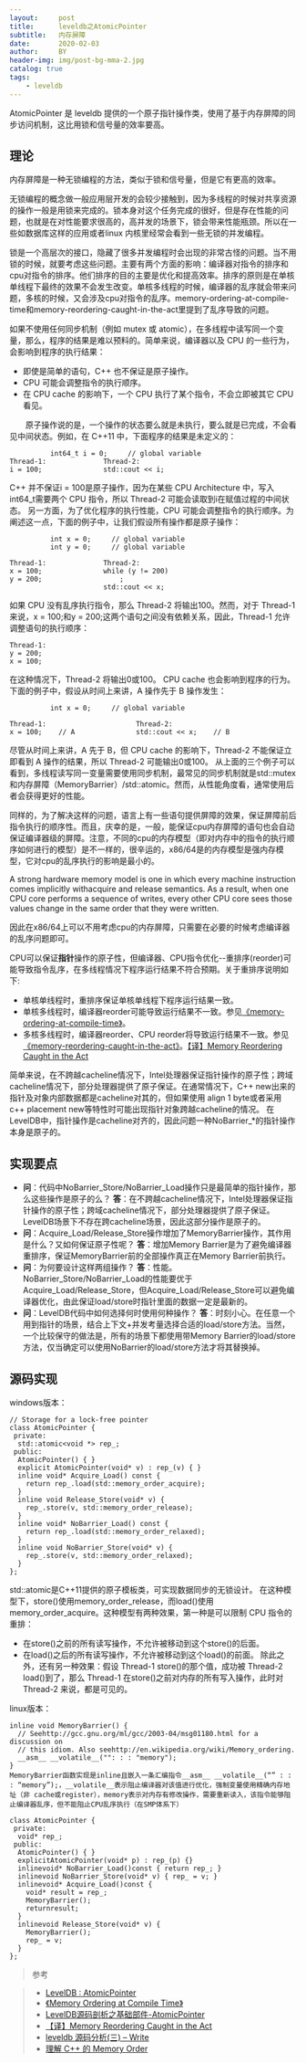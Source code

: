 ```yaml
---
layout:     post
title:      leveldb之AtomicPointer
subtitle:   内存屏障
date:       2020-02-03
author:     BY
header-img: img/post-bg-mma-2.jpg
catalog: true
tags:
    - leveldb
---
```


AtomicPointer 是 leveldb 提供的一个原子指针操作类，使用了基于内存屏障的同步访问机制，这比用锁和信号量的效率要高。


## 理论

内存屏障是一种无锁编程的方法，类似于锁和信号量，但是它有更高的效率。

无锁编程的概念做一般应用层开发的会较少接触到，因为多线程的时候对共享资源的操作一般是用锁来完成的。锁本身对这个任务完成的很好，但是存在性能的问题，也就是在对性能要求很高的，高并发的场景下，锁会带来性能瓶颈。所以在一些如数据库这样的应用或者linux 内核里经常会看到一些无锁的并发编程。

锁是一个高层次的接口，隐藏了很多并发编程时会出现的非常古怪的问题。当不用锁的时候，就要考虑这些问题。主要有两个方面的影响：编译器对指令的排序和cpu对指令的排序。他们排序的目的主要是优化和提高效率。排序的原则是在单核单线程下最终的效果不会发生改变。单核多线程的时候，编译器的乱序就会带来问题，多核的时候，又会涉及cpu对指令的乱序。memory-ordering-at-compile-time和memory-reordering-caught-in-the-act里提到了乱序导致的问题。

如果不使用任何同步机制（例如 mutex 或 atomic），在多线程中读写同一个变量，那么，程序的结果是难以预料的。简单来说，编译器以及 CPU 的一些行为，会影响到程序的执行结果：

-    即使是简单的语句，C++ 也不保证是原子操作。
-    CPU 可能会调整指令的执行顺序。
-    在 CPU cache 的影响下，一个 CPU 执行了某个指令，不会立即被其它 CPU 看见。

　　原子操作说的是，一个操作的状态要么就是未执行，要么就是已完成，不会看见中间状态。例如，在 C++11 中，下面程序的结果是未定义的：
```objc
          int64_t i = 0;     // global variable
Thread-1:              Thread-2:
i = 100;               std::cout << i;
```
C++ 并不保证i = 100是原子操作，因为在某些 CPU Architecture 中，写入int64_t需要两个 CPU 指令，所以 Thread-2 可能会读取到i在赋值过程的中间状态。
另一方面，为了优化程序的执行性能，CPU 可能会调整指令的执行顺序。为阐述这一点，下面的例子中，让我们假设所有操作都是原子操作：
```objc
          int x = 0;     // global variable
          int y = 0;     // global variable
		  
Thread-1:              Thread-2:
x = 100;               while (y != 200)
y = 200;                   ;
                       std::cout << x;
```
如果 CPU 没有乱序执行指令，那么 Thread-2 将输出100。然而，对于 Thread-1 来说，x = 100;和y = 200;这两个语句之间没有依赖关系，因此，Thread-1 允许调整语句的执行顺序：

```objc
Thread-1:
y = 200;
x = 100;
```
在这种情况下，Thread-2 将输出0或100。
CPU cache 也会影响到程序的行为。下面的例子中，假设从时间上来讲，A 操作先于 B 操作发生：
```objc
          int x = 0;     // global variable
		  
Thread-1:                      Thread-2:
x = 100;    // A               std::cout << x;    // B
```
尽管从时间上来讲，A 先于 B，但 CPU cache 的影响下，Thread-2 不能保证立即看到 A 操作的结果，所以 Thread-2 可能输出0或100。
从上面的三个例子可以看到，多线程读写同一变量需要使用同步机制，最常见的同步机制就是std::mutex和内存屏障（MemoryBarrier）/std::atomic。然而，从性能角度看，通常使用后者会获得更好的性能。

同样的，为了解决这样的问题，语言上有一些语句提供屏障的效果，保证屏障前后指令执行的顺序性。而且，庆幸的是，一般，能保证cpu内存屏障的语句也会自动保证编译器级的屏障。注意，不同的cpu的内存模型（即对内存中的指令的执行顺序如何进行的模型）是不一样的，很辛运的，x86/64是的内存模型是强内存模型，它对cpu的乱序执行的影响是最小的。

A strong hardware memory model is one in which every machine instruction comes implicitly withacquire and release semantics. As a result, when one CPU core performs a sequence of writes, every other CPU core sees those values change in the same order that they were written.

因此在x86/64上可以不用考虑cpu的内存屏障，只需要在必要的时候考虑编译器的乱序问题即可。

CPU可以保证**指针**操作的原子性，但编译器、CPU指令优化--重排序(reorder)可能导致指令乱序，在多线程情况下程序运行结果不符合预期。关于重排序说明如下:
- 单核单线程时，重排序保证单核单线程下程序运行结果一致。
- 单核多线程时，编译器reorder可能导致运行结果不一致。参见[《memory-ordering-at-compile-time》](https://preshing.com/20120625/memory-ordering-at-compile-time/)。
- 多核多线程时，编译器reorder、CPU reorder将导致运行结果不一致。参见[《memory-reordering-caught-in-the-act》](https://www.jianshu.com/p/5b317882dda6)。[【译】Memory Reordering Caught in the Act](https://www.jianshu.com/p/5b317882dda6)

简单来说，在不跨越cacheline情况下，Intel处理器保证指针操作的原子性；跨域cacheline情况下，部分处理器提供了原子保证。在通常情况下，C++ new出来的指针及对象内部数据都是cacheline对其的，但如果使用 align 1 byte或者采用c++ placement new等特性时可能出现指针对象跨越cacheline的情况。
在LevelDB中，指针操作是cacheline对齐的，因此问题一种NoBarrier_*的指针操作本身是原子的。




## 实现要点

- **问**：代码中NoBarrier_Store/NoBarrier_Load操作只是最简单的指针操作，那么这些操作是原子的么？
  **答**：在不跨越cacheline情况下，Intel处理器保证指针操作的原子性；跨域cacheline情况下，部分处理器提供了原子保证。LevelDB场景下不存在跨cacheline场景，因此这部分操作是原子的。
- **问**：Acquire_Load/Release_Store操作增加了MemoryBarrier操作，其作用是什么？又如何保证原子性呢？
  **答**：增加Memory Barrier是为了避免编译器重排序，保证MemoryBarrier前的全部操作真正在Memory Barrier前执行。
- **问**：为何要设计这样两组操作？
  **答**：性能。NoBarrier_Store/NoBarrier_Load的性能要优于Acquire_Load/Release_Store，但Acquire_Load/Release_Store可以避免编译器优化，由此保证load/store时指针里面的数据一定是最新的。
- **问**：LevelDB代码中如何选择何时使用何种操作？
  **答**：时刻小心。在任意一个用到指针的场景，结合上下文+并发考量选择合适的load/store方法。当然，一个比较保守的做法是，所有的场景下都使用带Memory Barrier的load/store方法，仅当确定可以使用NoBarrier的load/store方法才将其替换掉。


## 源码实现
windows版本：
```objc
// Storage for a lock-free pointer
class AtomicPointer {
 private:
  std::atomic<void *> rep_;
 public:
  AtomicPointer() { }
  explicit AtomicPointer(void* v) : rep_(v) { }
  inline void* Acquire_Load() const {
    return rep_.load(std::memory_order_acquire);
  }
  inline void Release_Store(void* v) {
    rep_.store(v, std::memory_order_release);
  }
  inline void* NoBarrier_Load() const {
    return rep_.load(std::memory_order_relaxed);
  }
  inline void NoBarrier_Store(void* v) {
    rep_.store(v, std::memory_order_relaxed);
  }
};
```
std::atomic是C++11提供的原子模板类，可实现数据同步的无锁设计。
在这种模型下，store()使用memory_order_release，而load()使用memory_order_acquire。这种模型有两种效果，第一种是可以限制 CPU 指令的重排：
- 在store()之前的所有读写操作，不允许被移动到这个store()的后面。
- 在load()之后的所有读写操作，不允许被移动到这个load()的前面。
除此之外，还有另一种效果：假设 Thread-1 store()的那个值，成功被 Thread-2 load()到了，那么 Thread-1 在store()之前对内存的所有写入操作，此时对 Thread-2 来说，都是可见的。

linux版本：
```objc
inline void MemoryBarrier() {
  // Seehttp://gcc.gnu.org/ml/gcc/2003-04/msg01180.html for a discussion on
  // this idiom. Also seehttp://en.wikipedia.org/wiki/Memory_ordering.
  __asm__ __volatile__("": : : "memory");
}
MemoryBarrier函数实现是inline且嵌入一条汇编指令__asm__ __volatile__(“” : : : “memory”);，__volatile__表示阻止编译器对该值进行优化，强制变量使用精确内存地址（非 cache或register），memory表示对内存有修改操作，需要重新读入，该指令能够阻止编译器乱序，但不能阻止CPU乱序执行（在SMP体系下）

class AtomicPointer {
 private:
  void* rep_;
 public:
  AtomicPointer() { }
  explicitAtomicPointer(void* p) : rep_(p) {}
  inlinevoid* NoBarrier_Load()const { return rep_; }
  inlinevoid NoBarrier_Store(void* v) { rep_ = v; }
  inlinevoid* Acquire_Load()const {
    void* result = rep_;
    MemoryBarrier();
    returnresult;
  }
  inlinevoid Release_Store(void* v) {
    MemoryBarrier();
    rep_ = v;
  }
};
```





>参考 

>- [LevelDB : AtomicPointer](http://www.voidcn.com/article/p-poodsusd-sm.html)
>- [《Memory Ordering at Compile Time》](https://preshing.com/20120625/memory-ordering-at-compile-time/)
>- [LevelDB源码剖析之基础部件-AtomicPointer](https://www.jianshu.com/p/3161784e7573)
>- [【译】Memory Reordering Caught in the Act](https://www.jianshu.com/p/5b317882dda6)
>- [leveldb 源码分析(三) – Write](https://youjiali1995.github.io/storage/leveldb-write/)
>- [理解 C++ 的 Memory Order](https://senlinzhan.github.io/2017/12/04/cpp-memory-order/)



